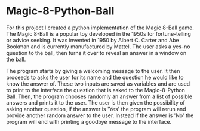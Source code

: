 # Magic-8-Python-Ball

For this project I created a python implementation of the Magic 8-Ball game. The Magic 8-Ball is a popular 
toy developed in the 1950s for fortune-telling or advice seeking. It was invented in 1950 by Albert C. Carter 
and Abe Bookman and is currently manufactured by Mattel. The user asks a yes–no question to the ball, then turns 
it over to reveal an answer in a window on the ball. 

The program starts by giving a welcoming message to the user. It then proceeds to asks the user for its name and the question 
he would like to know the answer of. These two inputs are saved as variables and are used to print to the interface the question
that is asked to the Magic-8-Python Ball. Then, the program chooses randomly an answer from a list of possible answers and prints
it to the user. The user is then given the possibility of asking another question, if the answer is 'Yes' the program will rerun 
and provide another random answer to the user. Instead if the answer is 'No' the program will end with printing a goodbye message 
to the interface. 

